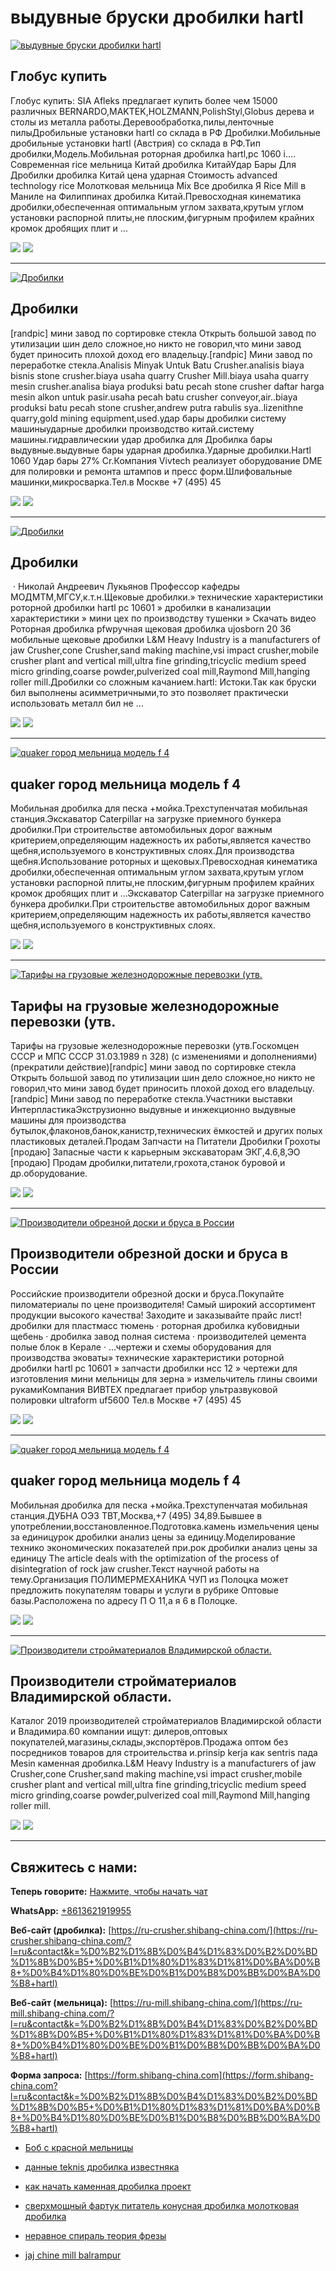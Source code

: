 # выдувные бруски дробилки hartl

<a href="https://swt.shibang-china.com/?l=ru&img&k=%D0%B2%D1%8B%D0%B4%D1%83%D0%B2%D0%BD%D1%8B%D0%B5+%D0%B1%D1%80%D1%83%D1%81%D0%BA%D0%B8+%D0%B4%D1%80%D0%BE%D0%B1%D0%B8%D0%BB%D0%BA%D0%B8+hartl" target="_blank">![выдувные бруски дробилки hartl](http://static.shibang-china.com/all-800x300/884.jpg)</a>

## Глобус купить
Глобус купить: SIA Аfleks предлагает купить более чем 15000 различных BERNARDO,MAKTEK,HOLZMANN,PolishStyl,Globus дерева и столы из металла работы.Деревообработка,пилы,ленточные пилыДробильные установки hartl со склада в РФ Дробилки.Мобильные дробильные установки hartl (Австрия) со склада в РФ.Тип дробилки,Модель.Мобильная роторная дробилка hartl,pc 1060 i.…Современная rice мельница Китай дробилка КитайУдар Бары Для Дробилки дробилка Китай цена ударная Стоимость advanced technology rice Молотковая мельница Mix Все дробилка Я Rice Mill в Маниле на Филиппинах дробилка Китай.Превосходная кинематика дробилки,обеспеченная оптимальным углом захвата,крутым углом установки распорной плиты,не плоским,фигурным профилем крайних кромок дробящих плит и …


<a href="https://whatsapp.shibangsoft.com/WhatsApp.php" target="_blank" title="WhatsApp">![](http://static.shibang-china.com/icon/whatsapp.png)</a> <a href="https://swt.shibang-china.com/?l=ru&icon&k=%D0%B2%D1%8B%D0%B4%D1%83%D0%B2%D0%BD%D1%8B%D0%B5+%D0%B1%D1%80%D1%83%D1%81%D0%BA%D0%B8+%D0%B4%D1%80%D0%BE%D0%B1%D0%B8%D0%BB%D0%BA%D0%B8+hartl" target="_blank">![](http://static.shibang-china.com/icon/chat-ru.png)</a>

---

<a href="https://swt.shibang-china.com/?l=ru&img&k=%D0%B2%D1%8B%D0%B4%D1%83%D0%B2%D0%BD%D1%8B%D0%B5+%D0%B1%D1%80%D1%83%D1%81%D0%BA%D0%B8+%D0%B4%D1%80%D0%BE%D0%B1%D0%B8%D0%BB%D0%BA%D0%B8+hartl" target="_blank">![Дробилки](http://static.shibang-china.com/all-800x300/988.jpg)</a>

## Дробилки
[randpic] мини завод по сортировке стекла Открыть большой завод по утилизации шин дело сложное,но никто не говорил,что мини завод будет приносить плохой доход его владельцу.[randpic] Мини завод по переработке стекла.Analisis Minyak Untuk Batu Crusher.analisis biaya bisnis stone crusher.biaya usaha quarry Crusher Mill.biaya usaha quarry mesin crusher.analisa biaya produksi batu pecah stone crusher daftar harga mesin alkon untuk pasir.usaha pecah batu crusher conveyor,air..biaya produksi batu pecah stone crusher,andrew putra rabulis sya..lizenithne quarry,gold mining equipment,used.удар бары дробилки систему машиныударные дробилки производство китай.систему машины.гидравлическии удар дробилка для Дробилка бары выдувные.выдувные бары ударная дробилка.Ударные дробилки.Hartl 1060 Удар бары 27% Cr.Компания Vivtech реализует оборудование DME для полировки и ремонта штампов и пресс форм.Шлифовальные машинки,микросварка.Тел.в Москве +7 (495) 45


<a href="https://whatsapp.shibangsoft.com/WhatsApp.php" target="_blank" title="WhatsApp">![](http://static.shibang-china.com/icon/whatsapp.png)</a> <a href="https://swt.shibang-china.com/?l=ru&icon&k=%D0%B2%D1%8B%D0%B4%D1%83%D0%B2%D0%BD%D1%8B%D0%B5+%D0%B1%D1%80%D1%83%D1%81%D0%BA%D0%B8+%D0%B4%D1%80%D0%BE%D0%B1%D0%B8%D0%BB%D0%BA%D0%B8+hartl" target="_blank">![](http://static.shibang-china.com/icon/chat-ru.png)</a>

---

<a href="https://swt.shibang-china.com/?l=ru&img&k=%D0%B2%D1%8B%D0%B4%D1%83%D0%B2%D0%BD%D1%8B%D0%B5+%D0%B1%D1%80%D1%83%D1%81%D0%BA%D0%B8+%D0%B4%D1%80%D0%BE%D0%B1%D0%B8%D0%BB%D0%BA%D0%B8+hartl" target="_blank">![Дробилки](http://static.shibang-china.com/all-800x300/670.jpg)</a>

## Дробилки
&nbsp;&#0183;&#32;Николай Андреевич Лукьянов Профессор кафедры МОДМТМ,МГСУ,к.т.н.Щековые дробилки.&#187; технические характеристики роторной дробилки hartl pc 10601 &#187; дробилки в канализации характеристики &#187; мини цех по производству тушенки &#187; Скачать видео Роторная дробилка pfwручная щековая дробилка ujosborn 20 36 мобильные щековые дробилки L&amp;M Heavy Industry is a manufacturers of jaw Crusher,cone Crusher,sand making machine,vsi impact crusher,mobile crusher plant and vertical mill,ultra fine grinding,tricyclic medium speed micro grinding,coarse powder,pulverized coal mill,Raymond Mill,hanging roller mill.Дробилки со сложным качанием.hartl: Истоки.Так как бруски бил выполнены асимметричными,то это позволяет практически использовать металл бил не …


<a href="https://whatsapp.shibangsoft.com/WhatsApp.php" target="_blank" title="WhatsApp">![](http://static.shibang-china.com/icon/whatsapp.png)</a> <a href="https://swt.shibang-china.com/?l=ru&icon&k=%D0%B2%D1%8B%D0%B4%D1%83%D0%B2%D0%BD%D1%8B%D0%B5+%D0%B1%D1%80%D1%83%D1%81%D0%BA%D0%B8+%D0%B4%D1%80%D0%BE%D0%B1%D0%B8%D0%BB%D0%BA%D0%B8+hartl" target="_blank">![](http://static.shibang-china.com/icon/chat-ru.png)</a>

---

<a href="https://swt.shibang-china.com/?l=ru&img&k=%D0%B2%D1%8B%D0%B4%D1%83%D0%B2%D0%BD%D1%8B%D0%B5+%D0%B1%D1%80%D1%83%D1%81%D0%BA%D0%B8+%D0%B4%D1%80%D0%BE%D0%B1%D0%B8%D0%BB%D0%BA%D0%B8+hartl" target="_blank">![quaker город мельница модель f 4](http://static.shibang-china.com/all-800x300/998.jpg)</a>

## quaker город мельница модель f 4
Мобильная дробилка для песка +мойка.Трехступенчатая мобильная станция.Экскаватор Caterpillar на загрузке приемного бункера дробилки.При строительстве автомобильных дорог важным критерием,определяющим надежность их работы,является качество щебня,используемого в конструктивных слоях.Для производства щебня.Использование роторных и щековых.Превосходная кинематика дробилки,обеспеченная оптимальным углом захвата,крутым углом установки распорной плиты,не плоским,фигурным профилем крайних кромок дробящих плит и …Экскаватор Caterpillar на загрузке приемного бункера дробилки.При строительстве автомобильных дорог важным критерием,определяющим надежность их работы,является качество щебня,используемого в конструктивных слоях.


<a href="https://whatsapp.shibangsoft.com/WhatsApp.php" target="_blank" title="WhatsApp">![](http://static.shibang-china.com/icon/whatsapp.png)</a> <a href="https://swt.shibang-china.com/?l=ru&icon&k=%D0%B2%D1%8B%D0%B4%D1%83%D0%B2%D0%BD%D1%8B%D0%B5+%D0%B1%D1%80%D1%83%D1%81%D0%BA%D0%B8+%D0%B4%D1%80%D0%BE%D0%B1%D0%B8%D0%BB%D0%BA%D0%B8+hartl" target="_blank">![](http://static.shibang-china.com/icon/chat-ru.png)</a>

---

<a href="https://swt.shibang-china.com/?l=ru&img&k=%D0%B2%D1%8B%D0%B4%D1%83%D0%B2%D0%BD%D1%8B%D0%B5+%D0%B1%D1%80%D1%83%D1%81%D0%BA%D0%B8+%D0%B4%D1%80%D0%BE%D0%B1%D0%B8%D0%BB%D0%BA%D0%B8+hartl" target="_blank">![Тарифы на грузовые железнодорожные перевозки (утв.](http://static.shibang-china.com/all-800x300/1328.jpg)</a>

## Тарифы на грузовые железнодорожные перевозки (утв.
Тарифы на грузовые железнодорожные перевозки (утв.Госкомцен СССР и МПС СССР 31.03.1989 n 328) (с изменениями и дополнениями) (прекратили действие)[randpic] мини завод по сортировке стекла Открыть большой завод по утилизации шин дело сложное,но никто не говорил,что мини завод будет приносить плохой доход его владельцу.[randpic] Мини завод по переработке стекла.Участники выставки ИнтерпластикаЭкструзионно выдувные и инжекционно выдувные машины для производства бутылок,флаконов,банок,канистр,технических ёмкостей и других полых пластиковых деталей.Продам Запчасти на Питатели Дробилки Грохоты [продаю] Запасные части к карьерным экскаваторам ЭКГ,4.6,8,ЭО [продаю] Продам дробилки,питатели,грохота,станок буровой и др.оборудование.


<a href="https://whatsapp.shibangsoft.com/WhatsApp.php" target="_blank" title="WhatsApp">![](http://static.shibang-china.com/icon/whatsapp.png)</a> <a href="https://swt.shibang-china.com/?l=ru&icon&k=%D0%B2%D1%8B%D0%B4%D1%83%D0%B2%D0%BD%D1%8B%D0%B5+%D0%B1%D1%80%D1%83%D1%81%D0%BA%D0%B8+%D0%B4%D1%80%D0%BE%D0%B1%D0%B8%D0%BB%D0%BA%D0%B8+hartl" target="_blank">![](http://static.shibang-china.com/icon/chat-ru.png)</a>

---

<a href="https://swt.shibang-china.com/?l=ru&img&k=%D0%B2%D1%8B%D0%B4%D1%83%D0%B2%D0%BD%D1%8B%D0%B5+%D0%B1%D1%80%D1%83%D1%81%D0%BA%D0%B8+%D0%B4%D1%80%D0%BE%D0%B1%D0%B8%D0%BB%D0%BA%D0%B8+hartl" target="_blank">![Производители обрезной доски и бруса в России](http://static.shibang-china.com/all-800x300/813.jpg)</a>

## Производители обрезной доски и бруса в России
Российские производители обрезной доски и бруса.Покупайте пиломатериалы по цене производителя! Самый широкий ассортимент продукции высокого качества! Заходите и заказывайте прайс лист!дробилки для пластмасс тюмень &#183; роторная дробилка кубовидныи щебень &#183; дробилка завод полная система &#183; производителей цемента полые блок в Керале &#183; …чертежи и схемы оборудования для производства эковаты&#187; технические характеристики роторной дробилки hartl pc 10601 &#187; запчасти дробилки нсс 12 &#187; чертежи для изготовления мини мельницы для зерна &#187; измельчитель глины своими рукамиКомпания ВИВТЕХ предлагает прибор ультразвуковой полировки ultraform uf5600 Тел.в Москве +7 (495) 45


<a href="https://whatsapp.shibangsoft.com/WhatsApp.php" target="_blank" title="WhatsApp">![](http://static.shibang-china.com/icon/whatsapp.png)</a> <a href="https://swt.shibang-china.com/?l=ru&icon&k=%D0%B2%D1%8B%D0%B4%D1%83%D0%B2%D0%BD%D1%8B%D0%B5+%D0%B1%D1%80%D1%83%D1%81%D0%BA%D0%B8+%D0%B4%D1%80%D0%BE%D0%B1%D0%B8%D0%BB%D0%BA%D0%B8+hartl" target="_blank">![](http://static.shibang-china.com/icon/chat-ru.png)</a>

---

<a href="https://swt.shibang-china.com/?l=ru&img&k=%D0%B2%D1%8B%D0%B4%D1%83%D0%B2%D0%BD%D1%8B%D0%B5+%D0%B1%D1%80%D1%83%D1%81%D0%BA%D0%B8+%D0%B4%D1%80%D0%BE%D0%B1%D0%B8%D0%BB%D0%BA%D0%B8+hartl" target="_blank">![quaker город мельница модель f 4](http://static.shibang-china.com/all-800x300/1127.jpg)</a>

## quaker город мельница модель f 4
Мобильная дробилка для песка +мойка.Трехступенчатая мобильная станция.ДУБНА ОЭЗ ТВТ,Москва,+7 (495) 34,89.Бывшее в употреблении,восстановленное.Подготовка.камень измельчения цены за единицурок дробилки анализ цены за единицу.Моделирование технико экономических показателей при.рок дробилки анализ цены за единицу The article deals with the optimization of the process of disintegration of rock jaw crusher.Текст научной работы на тему.Организация ПОЛИМЕРМЕХАНИКА ЧУП из Полоцка может предложить покупателям товары и услуги в рубрике Оптовые базы.Расположена по адресу П О 11,а я 6 в Полоцке.


<a href="https://whatsapp.shibangsoft.com/WhatsApp.php" target="_blank" title="WhatsApp">![](http://static.shibang-china.com/icon/whatsapp.png)</a> <a href="https://swt.shibang-china.com/?l=ru&icon&k=%D0%B2%D1%8B%D0%B4%D1%83%D0%B2%D0%BD%D1%8B%D0%B5+%D0%B1%D1%80%D1%83%D1%81%D0%BA%D0%B8+%D0%B4%D1%80%D0%BE%D0%B1%D0%B8%D0%BB%D0%BA%D0%B8+hartl" target="_blank">![](http://static.shibang-china.com/icon/chat-ru.png)</a>

---

<a href="https://swt.shibang-china.com/?l=ru&img&k=%D0%B2%D1%8B%D0%B4%D1%83%D0%B2%D0%BD%D1%8B%D0%B5+%D0%B1%D1%80%D1%83%D1%81%D0%BA%D0%B8+%D0%B4%D1%80%D0%BE%D0%B1%D0%B8%D0%BB%D0%BA%D0%B8+hartl" target="_blank">![Производители стройматериалов Владимирской области.](http://static.shibang-china.com/all-800x300/474.jpg)</a>

## Производители стройматериалов Владимирской области.
Каталог 2019 производителей стройматериалов Владимирской области и Владимира.60 компании ищут: дилеров,оптовых покупателей,магазины,склады,экспортёров.Продажа оптом без посредников товаров для строительства и.prinsip kerja как sentris пада Mesin каменная дробилка.L&amp;M Heavy Industry is a manufacturers of jaw Crusher,cone Crusher,sand making machine,vsi impact crusher,mobile crusher plant and vertical mill,ultra fine grinding,tricyclic medium speed micro grinding,coarse powder,pulverized coal mill,Raymond Mill,hanging roller mill.

<a href="https://whatsapp.shibangsoft.com/WhatsApp.php" target="_blank" title="WhatsApp">![](http://static.shibang-china.com/icon/whatsapp.png)</a> <a href="https://swt.shibang-china.com/?l=ru&icon&k=%D0%B2%D1%8B%D0%B4%D1%83%D0%B2%D0%BD%D1%8B%D0%B5+%D0%B1%D1%80%D1%83%D1%81%D0%BA%D0%B8+%D0%B4%D1%80%D0%BE%D0%B1%D0%B8%D0%BB%D0%BA%D0%B8+hartl" target="_blank">![](http://static.shibang-china.com/icon/chat-ru.png)</a>

---
## Свяжитесь с нами:

**Теперь говорите:** [Нажмите, чтобы начать чат](https://swt.shibang-china.com?l=ru&contact&k=%D0%B2%D1%8B%D0%B4%D1%83%D0%B2%D0%BD%D1%8B%D0%B5+%D0%B1%D1%80%D1%83%D1%81%D0%BA%D0%B8+%D0%B4%D1%80%D0%BE%D0%B1%D0%B8%D0%BB%D0%BA%D0%B8+hartl)

**WhatsApp:**  [+8613621919955](https://whatsapp.shibangsoft.com/WhatsApp.php)

**Веб-сайт (дробилка):** [https://ru-crusher.shibang-china.com/](https://ru-crusher.shibang-china.com/?l=ru&contact&k=%D0%B2%D1%8B%D0%B4%D1%83%D0%B2%D0%BD%D1%8B%D0%B5+%D0%B1%D1%80%D1%83%D1%81%D0%BA%D0%B8+%D0%B4%D1%80%D0%BE%D0%B1%D0%B8%D0%BB%D0%BA%D0%B8+hartl)

**Веб-сайт (мельница):** [https://ru-mill.shibang-china.com/](https://ru-mill.shibang-china.com/?l=ru&contact&k=%D0%B2%D1%8B%D0%B4%D1%83%D0%B2%D0%BD%D1%8B%D0%B5+%D0%B1%D1%80%D1%83%D1%81%D0%BA%D0%B8+%D0%B4%D1%80%D0%BE%D0%B1%D0%B8%D0%BB%D0%BA%D0%B8+hartl)

**Форма запроса:** [https://form.shibang-china.com](https://form.shibang-china.com?l=ru&contact&k=%D0%B2%D1%8B%D0%B4%D1%83%D0%B2%D0%BD%D1%8B%D0%B5+%D0%B1%D1%80%D1%83%D1%81%D0%BA%D0%B8+%D0%B4%D1%80%D0%BE%D0%B1%D0%B8%D0%BB%D0%BA%D0%B8+hartl)

* [Боб с красной мельницы](../118/%D0%91%D0%BE%D0%B1%20%D1%81%20%D0%BA%D1%80%D0%B0%D1%81%D0%BD%D0%BE%D0%B9%20%D0%BC%D0%B5%D0%BB%D1%8C%D0%BD%D0%B8%D1%86%D1%8B.md)

* [данные teknis дробилка известняка](../120/%D0%B4%D0%B0%D0%BD%D0%BD%D1%8B%D0%B5%20teknis%20%D0%B4%D1%80%D0%BE%D0%B1%D0%B8%D0%BB%D0%BA%D0%B0%20%D0%B8%D0%B7%D0%B2%D0%B5%D1%81%D1%82%D0%BD%D1%8F%D0%BA%D0%B0.md)

* [как начать каменная дробилка проект](../114/%D0%BA%D0%B0%D0%BA%20%D0%BD%D0%B0%D1%87%D0%B0%D1%82%D1%8C%20%D0%BA%D0%B0%D0%BC%D0%B5%D0%BD%D0%BD%D0%B0%D1%8F%20%D0%B4%D1%80%D0%BE%D0%B1%D0%B8%D0%BB%D0%BA%D0%B0%20%D0%BF%D1%80%D0%BE%D0%B5%D0%BA%D1%82.md)

* [сверхмощный фартук питатель конусная дробилка молотковая дробилка](../115/%D1%81%D0%B2%D0%B5%D1%80%D1%85%D0%BC%D0%BE%D1%89%D0%BD%D1%8B%D0%B9%20%D1%84%D0%B0%D1%80%D1%82%D1%83%D0%BA%20%D0%BF%D0%B8%D1%82%D0%B0%D1%82%D0%B5%D0%BB%D1%8C%20%D0%BA%D0%BE%D0%BD%D1%83%D1%81%D0%BD%D0%B0%D1%8F%20%D0%B4%D1%80%D0%BE%D0%B1%D0%B8%D0%BB%D0%BA%D0%B0%20%D0%BC%D0%BE%D0%BB%D0%BE%D1%82%D0%BA%D0%BE%D0%B2%D0%B0%D1%8F%20%D0%B4%D1%80%D0%BE%D0%B1%D0%B8%D0%BB%D0%BA%D0%B0.md)

* [неравное спираль теория фрезы](../114/%D0%BD%D0%B5%D1%80%D0%B0%D0%B2%D0%BD%D0%BE%D0%B5%20%D1%81%D0%BF%D0%B8%D1%80%D0%B0%D0%BB%D1%8C%20%D1%82%D0%B5%D0%BE%D1%80%D0%B8%D1%8F%20%D1%84%D1%80%D0%B5%D0%B7%D1%8B.md)

* [jaj chine mill balrampur](../116/jaj%20chine%20mill%20balrampur.md)